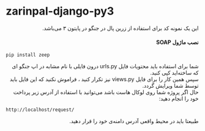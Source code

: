 # zarinpal-django-py3
<div dir="rtl">
    این یک نمونه کد برای استفاده از زرین پال در جنگو در پایتون ۳ می‌باشد.
</div>
<h4 dir="rtl">نصب ماژول SOAP</h4>
<pre><code>pip install zeep</code></pre>

<div dir="rtl">
    شما برای استفاده باید محتویات فایل urls.py درون فایلی با نام مشابه در اپ جنگو ای که ساخته‌اید کپی کنید.<br />
    سپس همین کار را برای فایل views.py نیز تکرار کنید ، فراموش نکنید که این فایل باید توسط شما ویرایش گردد.<br />
    حال اگر پروژه شما روی لوکال هاست باشد می‌توانید با استفاده از آدرس زیر پرداخت خود را انجام دهید:
</div>
<pre><code>http://localhost/request/</code></pre>

<div dir="rtl">
    طبیعتا باید در محیط واقعی آدرس دامنه‌ی خود را قرار دهید.
</div>